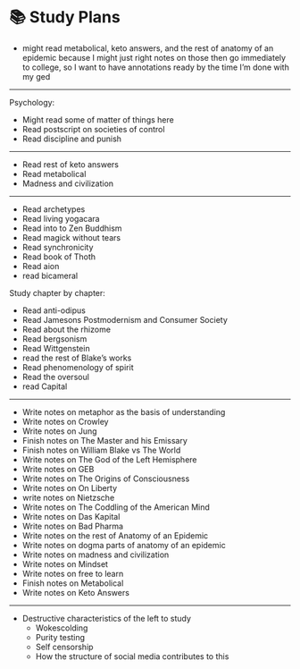# 📚 Study Plans

- might read metabolical, keto answers, and the rest of anatomy of an epidemic because I might just right notes on those then go immediately to college, so I want to have annotations ready by the time I’m done with my ged

___

Psychology:

- Might read some of matter of things here
- Read postscript on societies of control
- Read discipline and punish

___

- Read rest of keto answers  
- Read metabolical
- Madness and civilization

___

- Read archetypes
- Read living yogacara
- Read into to Zen Buddhism
- Read magick without tears
- Read synchronicity 
- Read book of Thoth
- Read aion
- read bicameral

Study chapter by chapter:

- Read anti-odipus
- Read Jamesons Postmodernism and Consumer Society
- Read about the rhizome
- Read bergsonism
- Read Wittgenstein
- read the rest of Blake’s works
- Read phenomenology of spirit
- Read the oversoul
- read Capital

___

- Write notes on metaphor as the basis of understanding
- Write notes on Crowley
- Write notes on Jung
- Finish notes on The Master and his Emissary
- Finish notes on William Blake vs The World
- Write notes on The God of the Left Hemisphere
- Write notes on GEB
- Write notes on The Origins of Consciousness
- Write notes on On Liberty
- write notes on Nietzsche
- Write notes on The Coddling of the American Mind
- Write notes on Das Kapital
- Write notes on Bad Pharma
- Write notes on the rest of Anatomy of an Epidemic
- Write notes on dogma parts of anatomy of an epidemic
- Write notes on madness and civilization
- Write notes on Mindset
- Write notes on free to learn
- Finish notes on Metabolical
- Write notes on Keto Answers

___

- Destructive characteristics of the left to study
	- Wokescolding
	- Purity testing
	- Self censorship
	- How the structure of social media contributes to this

